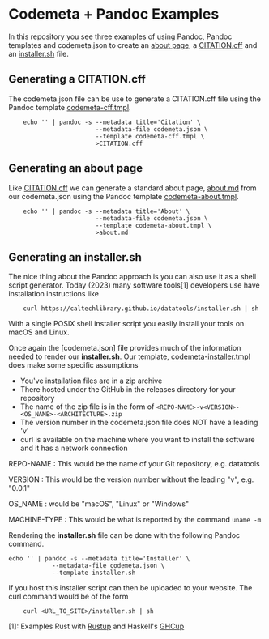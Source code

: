 
# Codemeta + Pandoc Examples

In this repository you see three examples of using Pandoc, Pandoc templates and codemeta.json to create an [about page](about.md), a [CITATION.cff](CITATION.cff) and an [installer.sh](https://caltechlibrary.github.io/irdmtools/installer.sh) file.

## Generating a CITATION.cff

The codemeta.json file can be use to generate a CITATION.cff file using the Pandoc template [codemeta-cff.tmpl](codemeta-cff.tmpl).

~~~shell
    echo '' | pandoc -s --metadata title='Citation' \
                        --metadata-file codemeta.json \
                        --template codemeta-cff.tmpl \
                        >CITATION.cff
~~~

## Generating an about page

Like [CITATION.cff](CITATION.cff) we can generate a standard about page,
[about.md](about.md) from our codemeta.json using the Pandoc template [codemeta-about.tmpl](codemeta-about.tmpl).

~~~shell
    echo '' | pandoc -s --metadata title='About' \
                        --metadata-file codemeta.json \
                        --template codemeta-about.tmpl \
                        >about.md
~~~

## Generating an installer.sh

The nice thing about the Pandoc approach is you can also use it as
a shell script generator. Today (2023) many software tools[1] developers
use have installation instructions like

~~~shell
    curl https://caltechlibrary.github.io/datatools/installer.sh | sh
~~~

With a single POSIX shell installer script you easily install your
tools on macOS and Linux.

Once again the [codemeta.json] file provides much of the information
needed to render our **installer.sh**. Our template, [codemeta-installer.tmpl](codemeta-installer.tmpl) does make some specific assumptions

- You've installation files are in a zip archive
- There hosted under the GitHub in the releases directory for your repository
- The name of the zip file is in the form of `<REPO-NAME>-v<VERSION>-<OS_NAME>-<ARCHITECTURE>.zip`
- The version number in the codemeta.json file does NOT have a leading 'v'
- curl is available on the machine where you want to install the software and it has a network connection

REPO-NAME
: This would be the name of your Git repository, e.g. datatools

VERSION
: This would be the version number without the leading "v", e.g. "0.0.1"

OS_NAME
: would be "macOS", "Linux" or "Windows"

MACHINE-TYPE
: This would be what is reported by the command `uname -m`

Rendering the **installer.sh** file can be done with the following Pandoc command.

~~~
echo '' | pandoc -s --metadata title='Installer' \
            --metadata-file codemeta.json \
            --template installer.sh
~~~

If you host this installer script can then be uploaded to your website. The
curl command would be of the form

~~~
    curl <URL_TO_SITE>/installer.sh | sh
~~~


[1]: Examples Rust with [Rustup](https://rustup.rs/) and Haskell's [GHCup](https://www.haskell.org/ghcup/)

